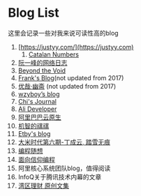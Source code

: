 # Blog List

这里会记录一些对我来说可读性高的blog

1. [https://justyy.com/](https://justyy.com)
    1. [Catalan Numbers](https://justyy.com/archives/31565)
1. [阮一峰的网络日志](https://www.ruanyifeng.com/blog/)
1. [Beyond the Void](https://byvoid.com/zht/)
1. [Frank's Blog](https://blog.linshuang.info/)(not updated from 2017)
1. [优哉·幽斋](http://liyaos.com/blog/) (not updated from 2017)
1. [wzyboy’s blog](https://wzyboy.im/)
1. [Chi's Journal](https://yuchi.me/)
1. [Ali Developer](https://developer.aliyun.com/)
1. [阿里巴巴云原生](https://my.oschina.net/u/3874284)
1. [机智的祺祺](http://my.oschina.net/yevgeny)
1. [Etby's blog](https://blog.etby.org/)
1. [大米时代第六期-丁成云, 踏雪无痕](https://blog.csdn.net/sundenskyqq)
1. [编程随想](https://program-think.blogspot.com/)
1. [面向信仰编程](https://draveness.me/)
1. 阿里核心系统团队blog，值得阅读
1. InfoQ关于腾讯技术内幕的文章
1. [湾区理财 原创文集](https://blog.wenxuecity.com/myoverview/23244/)

